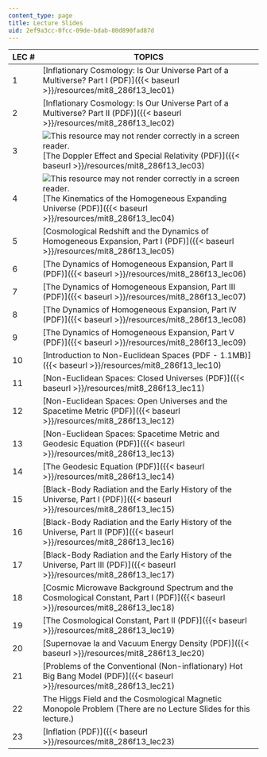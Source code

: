```yaml
---
content_type: page
title: Lecture Slides
uid: 2ef9a3cc-0fcc-09de-bdab-80d890fad87d
---
```


| LEC # | TOPICS |
| --- | --- |
| 1 | [Inflationary Cosmology: Is Our Universe Part of a Multiverse? Part I (PDF)]({{< baseurl >}}/resources/mit8_286f13_lec01) |
| 2 | [Inflationary Cosmology: Is Our Universe Part of a Multiverse? Part II (PDF)]({{< baseurl >}}/resources/mit8_286f13_lec02) |
| 3 | ![This resource may not render correctly in a screen reader.](/images/inacessible.gif)[The Doppler Effect and Special Relativity (PDF)]({{< baseurl >}}/resources/mit8_286f13_lec03) |
| 4 | ![This resource may not render correctly in a screen reader.](/images/inacessible.gif)[The Kinematics of the Homogeneous Expanding Universe (PDF)]({{< baseurl >}}/resources/mit8_286f13_lec04) |
| 5 | [Cosmological Redshift and the Dynamics of Homogeneous Expansion, Part I (PDF)]({{< baseurl >}}/resources/mit8_286f13_lec05) |
| 6 | [The Dynamics of Homogeneous Expansion, Part II (PDF)]({{< baseurl >}}/resources/mit8_286f13_lec06) |
| 7 | [The Dynamics of Homogeneous Expansion, Part III (PDF)]({{< baseurl >}}/resources/mit8_286f13_lec07) |
| 8 | [The Dynamics of Homogeneous Expansion, Part IV (PDF)]({{< baseurl >}}/resources/mit8_286f13_lec08) |
| 9 | [The Dynamics of Homogeneous Expansion, Part V (PDF)]({{< baseurl >}}/resources/mit8_286f13_lec09) |
| 10 | [Introduction to Non-Euclidean Spaces (PDF - 1.1MB)]({{< baseurl >}}/resources/mit8_286f13_lec10) |
| 11 | [Non-Euclidean Spaces: Closed Universes (PDF)]({{< baseurl >}}/resources/mit8_286f13_lec11) |
| 12 | [Non-Euclidean Spaces: Open Universes and the Spacetime Metric (PDF)]({{< baseurl >}}/resources/mit8_286f13_lec12) |
| 13 | [Non-Euclidean Spaces: Spacetime Metric and Geodesic Equation (PDF)]({{< baseurl >}}/resources/mit8_286f13_lec13) |
| 14 | [The Geodesic Equation (PDF)]({{< baseurl >}}/resources/mit8_286f13_lec14) |
| 15 | [Black-Body Radiation and the Early History of the Universe, Part I (PDF)]({{< baseurl >}}/resources/mit8_286f13_lec15) |
| 16 | [Black-Body Radiation and the Early History of the Universe, Part II (PDF)]({{< baseurl >}}/resources/mit8_286f13_lec16) |
| 17 | [Black-Body Radiation and the Early History of the Universe, Part III (PDF)]({{< baseurl >}}/resources/mit8_286f13_lec17) |
| 18 | [Cosmic Microwave Background Spectrum and the Cosmological Constant, Part I (PDF)]({{< baseurl >}}/resources/mit8_286f13_lec18) |
| 19 | [The Cosmological Constant, Part II (PDF)]({{< baseurl >}}/resources/mit8_286f13_lec19) |
| 20 | [Supernovae Ia and Vacuum Energy Density (PDF)]({{< baseurl >}}/resources/mit8_286f13_lec20) |
| 21 | [Problems of the Conventional (Non-inflationary) Hot Big Bang Model (PDF)]({{< baseurl >}}/resources/mit8_286f13_lec21) |
| 22 | The Higgs Field and the Cosmological Magnetic Monopole Problem (There are no Lecture Slides for this lecture.) |
| 23 | [Inflation (PDF)]({{< baseurl >}}/resources/mit8_286f13_lec23)